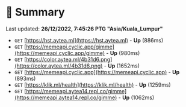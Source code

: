 # 📖 Summary
Last updated: **26/12/2022, 7:45:26 PTG "Asia/Kuala_Lumpur"**

- `GET` [https://hst.aytea.ml](https://hst.aytea.ml) - **Up** (886ms)
- `GET` [https://memeapi.cyclic.app/gimme](https://memeapi.cyclic.app/gimme) - **Up** (980ms)
- `GET` [https://color.aytea.ml/4b31d6.png](https://color.aytea.ml/4b31d6.png) - **Up** (1652ms)
- `GET` [https://memeapi.cyclic.app](https://memeapi.cyclic.app) - **Up** (893ms)
- `GET` [https://klik.ml/health](https://klik.ml/health) - **Up** (1259ms)
- `GET` [https://memeapi.aytea14.repl.co/gimme](https://memeapi.aytea14.repl.co/gimme) - **Up** (1062ms)
